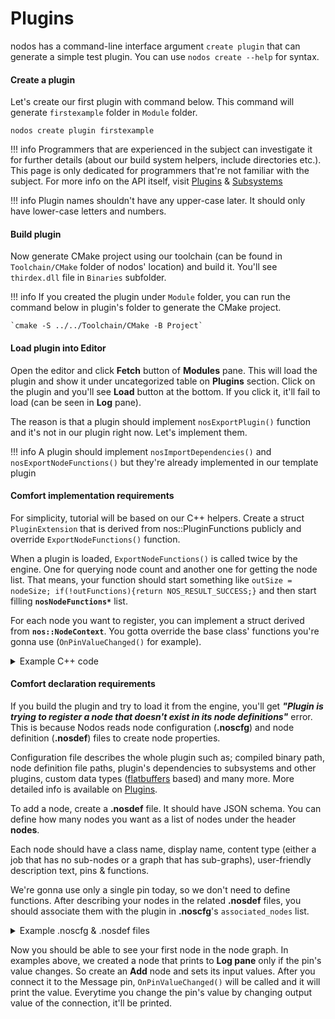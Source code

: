 # Plugins

nodos has a command-line interface argument `create plugin` that can generate a simple test plugin. You can use `nodos create --help` for syntax.

#### Create a plugin
Let's create our first plugin with command below. This command will generate `firstexample` folder in `Module` folder.

`nodos create plugin firstexample`

!!! info
    Programmers that are experienced in the subject can investigate it for further details (about our build system helpers, include directories etc.). This page is only dedicated for programmers that're not familiar with the subject. For more info on the API itself, visit [Plugins](../plugins/index.md) & [Subsystems](../subsystems/index.md)

!!! info
    Plugin names shouldn't have any upper-case later. It should only have lower-case letters and numbers.

#### Build plugin
Now generate CMake project using our toolchain (can be found in `Toolchain/CMake` folder of nodos' location) and build it. You'll see `thirdex.dll` file in `Binaries` subfolder.

!!! info
    If you created the plugin under `Module` folder, you can run the command below in plugin's folder to generate the CMake project.

    `cmake -S ../../Toolchain/CMake -B Project`

#### Load plugin into Editor
Open the editor and click **Fetch** button of **Modules** pane. This will load the plugin and show it under uncategorized table on **Plugins** section. Click on the plugin and you'll see **Load** button at the bottom. If you click it, it'll fail to load (can be seen in **Log** pane).

The reason is that a plugin should implement `nosExportPlugin()` function and it's not in our plugin right now. Let's implement them.

!!! info
    A plugin should implement `nosImportDependencies()` and `nosExportNodeFunctions()` but they're already implemented in our template plugin

#### Comfort implementation requirements
For simplicity, tutorial will be based on our C++ helpers. Create a struct `PluginExtension` that is derived from nos::PluginFunctions publicly and override `ExportNodeFunctions()` function.

When a plugin is loaded, `ExportNodeFunctions()` is called twice by the engine. One for querying node count and another one for getting the node list. That means, your function should start something like `outSize = nodeSize; if(!outFunctions){return NOS_RESULT_SUCCESS;}` and then start filling **`nosNodeFunctions*`** list.

For each node you want to register, you can implement a struct derived from **`nos::NodeContext`**. You gotta override the base class' functions you're gonna use (`OnPinValueChanged()` for example).

<details>

<summary>Example C++ code</summary>

Registering a node that gets float from input pin and prints it on Log pane
```cpp
#include <Nodos/PluginAPI.h>
#include <Nodos/PluginHelpers.hpp>
#include <Nodos/Helpers.hpp>

NOS_INIT();
NOS_BEGIN_IMPORT_DEPS()
NOS_END_IMPORT_DEPS()

struct PrintOnLogPaneNodeContext : nos::NodeContext
{
    PrintOnLogPaneNodeContext(const nosFbNode* node) : nos::NodeContext(node)
    {
    }

    void OnPinValueChanged(nos::Name pinName, nosUUID pinId, nosBuffer value) override
    {
        if (pinName == NOS_NAME_STATIC("Message"))
        {
            auto* floatInfo = nos::InterpretPinValue<float>(value);
            nosEngine.LogI(std::to_string(*floatInfo).c_str());
        }
    }


};

nosResult RegisterPrintOnLogPaneNode(nosNodeFunctions* outFunctions)
{
    NOS_BIND_NODE_CLASS(NOS_NAME_STATIC("thirdex.PrintOnLog"), PrintOnLogPaneNodeContext, outFunctions)
        return NOS_RESULT_SUCCESS;
}

struct PluginExtension : public nos::PluginFunctions
{
    virtual nosResult ExportNodeFunctions(size_t& outSize, nosNodeFunctions** outFunctions) override
    {
        outSize = 1;
        if (!outFunctions)
            return NOS_RESULT_SUCCESS;

        NOS_RETURN_ON_FAILURE(RegisterPrintOnLogPaneNode(outFunctions[0]));
        return NOS_RESULT_SUCCESS;
    }
};

NOS_EXPORT_PLUGIN_FUNCTIONS(PluginExtension);
```

</details>

#### Comfort declaration requirements
If you build the plugin and try to load it from the engine, you'll get ***"Plugin is trying to register a node that doesn't exist in its node definitions"*** error. This is because Nodos reads node configuration (**.noscfg**) and node definition (**.nosdef**) files to create node properties.

Configuration file describes the whole plugin such as; compiled binary path, node definition file paths, plugin's dependencies to subsystems and other plugins, custom data types ([flatbuffers](https://flatbuffers.dev/) based) and many more. More detailed info is available on [Plugins](../plugins/index.md).

To add a node, create a **.nosdef** file. It should have JSON schema. You can define how many nodes you want as a list of nodes under the header **nodes**.

Each node should have a class name, display name, content type (either a job that has no sub-nodes or a graph that has sub-graphs), user-friendly description text, pins & functions.

We're gonna use only a single pin today, so we don't need to define functions. After describing your nodes in the related **.nosdef** files, you should associate them with the plugin in **.noscfg**'s `associated_nodes` list.


<details>
<summary>Example .noscfg & .nosdef files</summary>

Registering a node that gets float from input pin and prints it on <b>Log pane</b>
<details>
<summary>.nosdef</summary>
```json
{
    "nodes":[
        {
            "class_name": "PrintOnLog",
            "display_name": "Test to Log",
            "contents_type": "Job",
            "description": "Prints the inputted float into log",
            "pins": [
                {
                    "name": "Message",
                    "type_name": "float",
                    "show_as": "INPUT_PIN",
                    "can_show_as": "INPUT_PIN_ONLY"
                }
            ]
        }
    ]
}
```
</details>

<details>
<summary>.noscfg</summary>
```json
{
    "info": {
        "id": {
            "name": "thirdex",
            "version": "0.1.0"
        },
        "display_name": "thirdex",
        "description": "",
        "dependencies": []
    },
    "binary_path": "./Binaries/thirdex",
    "node_definitions": [
        "PrintOnLog.nosdef"
    ],
    "defaults": [],
    "custom_types": [],
    "associated_nodes": [
        {
            "category": "Test",
            "class_name": "PrintOnLog",
            "display_name": "Test to Log"
        }
    ]
}
```
</details>

</details>

Now you should be able to see your first node in the node graph. In examples above, we created a node that prints to **Log pane** only if the pin's value changes. So create an **Add** node and sets its input values. After you connect it to the Message pin, `OnPinValueChanged()` will be called and it will print the value. Everytime you change the pin's value by changing output value of the connection, it'll be printed.
